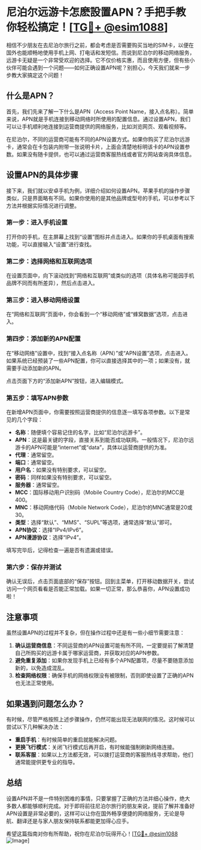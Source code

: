 # 尼泊尔远游卡怎麽設置APN？手把手教你轻松搞定！[[TG💪+ @esim1088](https://t.me/s/esim1088)]

相信不少朋友在去尼泊尔旅行之前，都会考虑是否需要购买当地的SIM卡，以便在国外也能顺畅地使用手机上网、打电话和发短信。而说到尼泊尔的移动网络服务，远游卡无疑是一个非常受欢迎的选择。它不仅价格实惠，而且使用方便，但有些小伙伴可能会遇到一个问题——如何正确设置APN呢？别担心，今天我们就来一步步教大家搞定这个问题！

## 什么是APN？

首先，我们先来了解一下什么是APN（Access Point Name，接入点名称）。简单来说，APN就是手机连接到移动网络时所使用的配置信息。通过设置APN，我们可以让手机顺利地连接到运营商提供的网络服务，比如浏览网页、观看视频等。

在尼泊尔，不同的运营商可能有不同的APN设置方式。如果你购买了尼泊尔远游卡，通常会在卡包装内附带一张说明卡片，上面会清楚地标明该卡的APN设置参数。如果没有随卡提供，也可以通过运营商客服热线或者官方网站查询具体信息。

## 设置APN的具体步骤

接下来，我们就以安卓手机为例，详细介绍如何设置APN。苹果手机的操作步骤类似，只是界面略有不同。如果你使用的是其他品牌或型号的手机，可以参考以下方法并根据实际情况进行调整。

### 第一步：进入手机设置

打开你的手机，在主屏幕上找到“设置”图标并点击进入。如果你的手机桌面有搜索功能，可以直接输入“设置”进行查找。

### 第二步：选择网络和互联网选项

在设置页面中，向下滚动找到“网络和互联网”或类似的选项（具体名称可能因手机品牌不同而有所差异），然后点击进入。

### 第三步：进入移动网络设置

在“网络和互联网”页面中，你会看到一个“移动网络”或“蜂窝数据”选项，点击进入。

### 第四步：添加新的APN配置

在“移动网络”设置中，找到“接入点名称（APN）”或“APN设置”选项，点击进入。如果系统已经预装了一些APN配置，你可以直接选择其中的一项；如果没有，就需要手动添加新的APN。

点击页面下方的“添加新APN”按钮，进入编辑模式。

### 第五步：填写APN参数

在新增APN页面中，你需要按照运营商提供的信息逐一填写各项参数。以下是常见的几个字段：

- **名称**：随便填个容易记住的名字，比如“尼泊尔远游卡”。
- **APN**：这是最关键的字段，直接关系到能否成功联网。一般情况下，尼泊尔远游卡的APN可能是“internet”或“data”，具体以运营商提供的为准。
- **代理**：通常留空。
- **端口**：通常留空。
- **用户名**：如果没有特别要求，可以留空。
- **密码**：同样如果没有特别要求，可以留空。
- **服务器**：通常留空。
- **MCC**：国际移动用户识别码（Mobile Country Code），尼泊尔的MCC是400。
- **MNC**：移动网络代码（Mobile Network Code），尼泊尔的MNC通常是20或30。
- **类型**：选择“默认”、“MMS”、“SUPL”等选项，通常选择“默认”即可。
- **APN协议**：选择“IPv4/IPv6”。
- **APN漫游协议**：选择“IPv4”。

填写完毕后，记得检查一遍是否有遗漏或错误。

### 第六步：保存并测试

确认无误后，点击页面底部的“保存”按钮。回到主菜单，打开移动数据开关，尝试访问一个网页看看是否能正常加载。如果一切正常，那么恭喜你，APN设置成功啦！

## 注意事项

虽然设置APN的过程并不复杂，但在操作过程中还是有一些小细节需要注意：

1. **确认运营商信息**：不同运营商的APN设置可能有所不同，一定要提前了解清楚自己所购买的远游卡属于哪家运营商，并获取对应的APN参数。
2. **避免重复添加**：如果你发现手机上已经有多个APN配置项，尽量不要随意添加新的，以免造成混乱。
3. **检查网络权限**：确保手机的网络权限没有被限制，否则即使设置了正确的APN也无法正常使用。

## 如果遇到问题怎么办？

有时候，尽管严格按照上述步骤操作，仍然可能出现无法联网的情况。这时候可以尝试以下几种解决办法：

- **重启手机**：有时候简单的重启就能解决问题。
- **更换飞行模式**：关闭飞行模式后再开启，有时候能强制刷新网络连接。
- **联系客服**：如果以上方法都无效，可以拨打运营商的客服热线寻求帮助，他们通常能提供更专业的指导。

## 总结

设置APN并不是一件特别困难的事情，只要掌握了正确的方法并细心操作，绝大多数人都能够顺利完成。对于即将前往尼泊尔旅行的朋友来说，提前了解并准备好APN设置是非常必要的，这样可以让你在国外畅享便捷的网络服务，无论是导航、翻译还是与家人朋友保持联系都能更加得心应手。

希望这篇指南对你有所帮助，祝你在尼泊尔玩得开心！[[TG💪+ @esim1088](https://t.me/s/esim1088) ![Image](https://i.postimg.cc/4NQfJmqS/Snipaste-2025-05-13-00-14-12.png)]